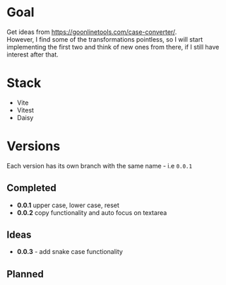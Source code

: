 # Goal

Get ideas from https://goonlinetools.com/case-converter/.  
However, I find some of the transformations pointless, so I will start implementing the first two and think of new ones from there, if I still have interest after that.

# Stack

- Vite
- Vitest 
- Daisy

# Versions

Each version has its own branch with the same name - i.e `0.0.1`

## Completed

- **0.0.1** upper case, lower case, reset
- **0.0.2** copy functionality and auto focus on textarea

## Ideas
- **0.0.3** - add snake case functionality

## Planned
